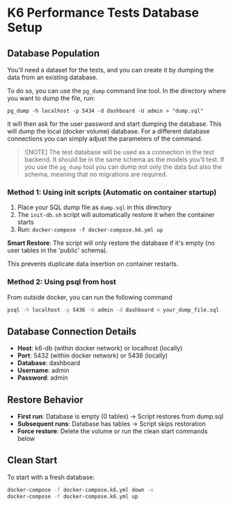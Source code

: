 # K6 Performance Tests Database Setup

## Database Population

You'll need a dataset for the tests, and you can create it by dumping the data from an existing database.

To do so, you can use the `pg_dump` command line tool. In the directory where you want to dump the file, run:

```
pg_dump -h localhost -p 5434 -d dashboard -U admin > "dump.sql"
```

it will then ask for the user password and start dumping the database. This will dump the local (docker volume) database. For a different database connections you can simply adjust the parameters of the command.

> ![NOTE]
> The test database will be used as a connection in the test backend. It should be in the same schema as the models you'll test.
> If you use the `pg_dump` tool you can dump not only the data but also the schema, meaning that no migrations are required.

### Method 1: Using init scripts (Automatic on container startup)

1. Place your SQL dump file as `dump.sql` in this directory
2. The `init-db.sh` script will automatically restore it when the container starts
3. Run: `docker-compose -f docker-compose.k6.yml up`

**Smart Restore**: The script will only restore the database if it's empty (no user tables in the 'public' schema).

This prevents duplicate data insertion on container restarts.

### Method 2: Using psql from host

From outside docker, you can run the following command
```bash
psql -h localhost -p 5436 -U admin -d dashboard < your_dump_file.sql
```

## Database Connection Details

- **Host**: k6-db (within docker network) or localhost (locally)
- **Port**: 5432 (within docker network) or 5436 (locally)
- **Database**: dashboard
- **Username**: admin
- **Password**: admin

## Restore Behavior

- **First run**: Database is empty (0 tables) → Script restores from dump.sql
- **Subsequent runs**: Database has tables → Script skips restoration
- **Force restore**: Delete the volume or run the clean start commands below

## Clean Start

To start with a fresh database:
```bash
docker-compose -f docker-compose.k6.yml down -v
docker-compose -f docker-compose.k6.yml up
```